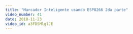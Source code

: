 ```yaml
---
title: "Marcador Inteligente usando ESP8266 2da parte"
video_number: 41
date: 2018-11-23
video_id: a3FDSMlglJE
---
```

